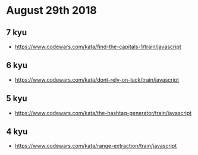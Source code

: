 # August 29th 2018

## 7 kyu

* https://www.codewars.com/kata/find-the-capitals-1/train/javascript

## 6 kyu

* https://www.codewars.com/kata/dont-rely-on-luck/train/javascript

## 5 kyu

* https://www.codewars.com/kata/the-hashtag-generator/train/javascript

## 4 kyu

* https://www.codewars.com/kata/range-extraction/train/javascript
